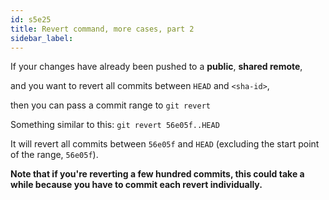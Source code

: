 ```yaml
---
id: s5e25
title: Revert command, more cases, part 2
sidebar_label:
---
```


If your changes have already been pushed to a **public**, **shared remote**,

and you want to revert all commits between `HEAD` and ``<sha-id>``,

then you can pass a commit range to `git revert`

Something similar to this:
`git revert 56e05f..HEAD`


It will revert all commits between `56e05f` and `HEAD` (excluding the start point of the range, `56e05f`).

**Note that if you're reverting a few hundred commits, this could take a while because you have to commit each revert individually.**
